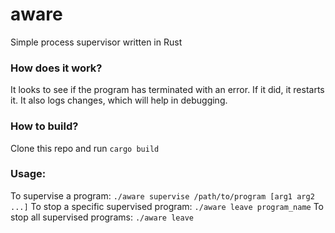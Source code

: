 # aware
Simple process supervisor written in Rust

### How does it work?
It looks to see if the program has terminated with an error. If it did, it restarts it.
It also logs changes, which will help in debugging.

### How to build?
Clone this repo and run `cargo build`

### Usage:
To supervise a program: `./aware supervise /path/to/program [arg1 arg2 ...]`
To stop a specific supervised program: `./aware leave program_name`
To stop all supervised programs: `./aware leave`
